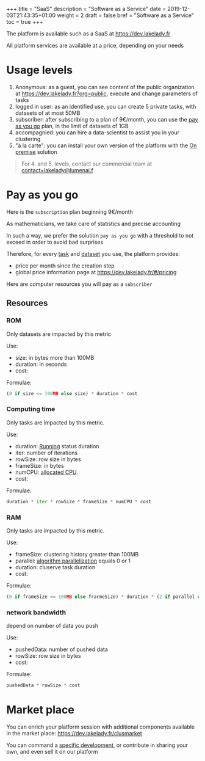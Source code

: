 +++
title = "SaaS"
description = "Software as a Service"
date = 2019-12-03T21:43:35+01:00
weight = 2
draft = false
bref = "Software as a Service"
toc = true
+++

The platform is available such as a SaaS at https://dev.lakelady.fr

All platform services are available at a price, depending on your needs

# Usage levels

1. Anonymous: as a guest, you can see content of the public organization at https://dev.lakelady.fr?org=public, execute and change parameters of tasks
2. logged in user: as an identified use, you can create 5 private tasks, with datasets of at most 50MB
3. subscriber: after subscribing to a plan of 9€/month, you can use the [pay as you go](#pay-as-you-go) plan, in the limit of datasets of 1GB
4. accompagnied: you can hire a data-scientist to assist you in your clustering
5. "à la carte": you can install your own version of the platform with the [On premise](/docs/platform/on_premise) solution

> For 4. and 5. levels, contact our commercial team at contact+lakelady@lumenai.f

# Pay as you go

Here is the `subscription` plan beginning 9€/month

As mathematicians, we take care of statistics and precise accounting

In such a way, we prefer the solution `pay as you go` with a threshold to not exceed in order to avoid bad surprises

Therefore, for every [task](/docs/platform/concepts#task) and [dataset](/docs/platform/concepts#dataset) you use, the platform provides:
- price per month since the creation step
- global price information page at https://dev.lakelady.fr/#/pricing

Here are computer resources you will pay as a `subscriber`

## Resources

### ROM

Only datasets are impacted by this metric

Use:
- size: in bytes more than 100MB
- duration: in seconds
- cost:

Formulae:

```python
(0 if size <= 100MB else size) * duration * cost
```

### Computing time

Only tasks are impacted by this metric.

Use:
- duration: [Running](/docs/tools/distclus#status) status duration
- iter: number of iterations
- rowSize: row size in bytes
- frameSize: in bytes
- numCPU: [allocated CPU](/docs/platform/concepts#algorithm).
- cost: 

Formulae:

```python
duration * iter * rowSize * frameSize * numCPU * cost
```

### RAM

Only tasks are impacted by this metric.

Use:
- frameSize: clustering history greater than 100MB
- parallel: [algorithm parallelization](/docs/platform/concepts#algorithm) equals 0 or 1
- duration: cluserve task duration
- cost:

Formulae:

```python
(0 if frameSize <= 100MB else frarmeSize) * duration * (2 if parallel else 0) * cost
```

### network bandwidth

depend on number of data you push

Use:
- pushedData: number of pushed data
- rowSize: row size in bytes
- cost:

Formulae:

```python
pushedData * rowSize * cost
```

# Market place

You can enrich your platform session with additional components available in the market place: https://dev.lakelady.fr/clusmarket

You can command a [specific development](contact+lakelady@lumenai.fr), or contribute in sharing your own, and even sell it on our platform

